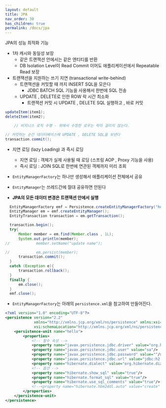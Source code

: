 ```yaml
---
layout: default
title: JPA
nav_order: 30
has_children: true
permalink: /docs/jpa
---
```


JPA의 성능 최적화 기능
- 1차 캐시와 동일성 보장
  - 같은 트랜잭션 안에서는 같은 엔티티를 반환
  - DB Isolation Level이 Read Commit 이어도 애플리케이션에서 Repeatable Read 보장
- 트랜잭션을 지원하는 쓰기 지연 (transactional write-behind)
  - 트랜잭션을 커밋할 때 까지 INSERT SQL을 모은다
    - JDBC BATCH SQL 기능을 사용해서 한번에 SQL 전송
  - UPDATE , DELETE로 인한 ROW 락 시간 최소화
    - 트랜잭션 커밋 시 UPDATE , DELETE SQL 실행하고 , 바로 커밋

```java
updateItem(item1);
deleteItem(item2);

    // 비지니스 로직 수행 - 위에서 수정한 로우는 락이 걸리지 않는다.

// 커밋하는 순간 데이터베이스에 UPDATE , DELETE SQL을 보낸다
transaction.commit();
```

- 지연 로딩 (lazy Loading) 과 즉시 로딩
  - 지연 로딩 : 객체가 실제 사용될 때 로딩 (스프링 AOP , Proxy 기능을 사용)
  - 즉시 로딩 : JOIN SQL로 한번에 연관된 객체까지 미리 조회

- `EntityManagerFactory`는 하나만 생성해서 애플리케이션 전체에서 공유
- `EntityManager`는 쓰레드간에 절대 공유하면 안된다
- **JPA의 모든 데이터 변경은 트랜잭션 안에서 실행**

```java
  EntityManagerFactory emf = Persistence.createEntityManagerFactory("hello");
  EntityManager em = emf.createEntityManager();
  EntityTransaction transaction = em.getTransaction();

  transaction.begin();
  try{
      Member member = em.find(Member.class , 1L);
      System.out.println(member);
//            member.setName("update name");

//            em.persist(member);
      transaction.commit();
  }
  catch (Exception e){
      transaction.rollback();
  }
  finally {
      em.close();
  }
  emf.close();
```

- `EntityManagerFactory`는 아래의 `persistence.xml`을 참고하여 만들어진다.

```xml
<?xml version="1.0" encoding="UTF-8"?>
<persistence version="2.2"
             xmlns="http://xmlns.jcp.org/xml/ns/persistence" xmlns:xsi="http://www.w3.org/2001/XMLSchema-instance"
             xsi:schemaLocation="http://xmlns.jcp.org/xml/ns/persistence http://xmlns.jcp.org/xml/ns/persistence/persistence_2_2.xsd">
    <persistence-unit name="hello">
        <properties>
            <!-- 필수 속성 -->
            <property name="javax.persistence.jdbc.driver" value="org.h2.Driver"/>
            <property name="javax.persistence.jdbc.user" value="sa"/>
            <property name="javax.persistence.jdbc.password" value=""/>
            <property name="javax.persistence.jdbc.url" value="jdbc:h2:tcp://localhost/~/test"/>
            <property name="hibernate.dialect" value="org.hibernate.dialect.H2Dialect"/>
            <!-- 옵션 -->
            <property name="hibernate.show_sql" value="true"/>
            <property name="hibernate.format_sql" value="true"/>
            <property name="hibernate.use_sql_comments" value="true"/>
            <!--<property name="hibernate.hbm2ddl.auto" value="create" />-->
        </properties>
    </persistence-unit>
</persistence>
```